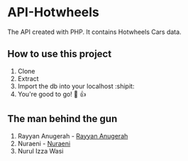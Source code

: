# API-Hotwheels

The API created with PHP. It contains Hotwheels Cars data.

## How to use this project
1. Clone
2. Extract
3. Import the db into your localhost :shipit:
4. You're good to go! :tada: :+1:


## The man behind the gun
1. Rayyan Anugerah - [Rayyan Anugerah](https://github.com/27rayn)
2. Nuraeni - [Nuraeni](https://github.com/nuraeni28)
3. Nurul Izza Wasi
